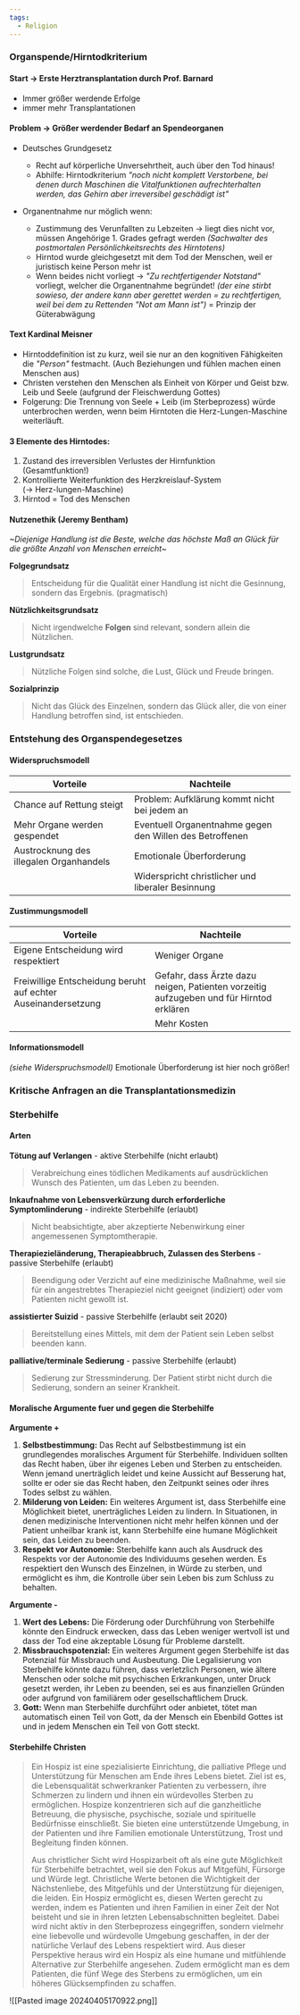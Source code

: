```yaml
---
tags:
  - Religion
---
```

### Organspende/Hirntodkriterium
#### Start $\rightarrow$ Erste Herztransplantation durch Prof. Barnard
- Immer größer werdende Erfolge
- immer mehr Transplantationen

#### Problem $\rightarrow$ Größer werdender Bedarf an Spendeorganen
-  Deutsches Grundgesetz
	- Recht auf körperliche Unversehrtheit, auch über den Tod hinaus!
	- Abhilfe: Hirntodkriterium *"noch nicht komplett Verstorbene, bei denen durch Maschinen die Vitalfunktionen aufrechterhalten werden, das Gehirn aber irreversibel geschädigt ist"*
	
- Organentnahme nur möglich wenn:
	- Zustimmung des Verunfallten zu Lebzeiten $\rightarrow$ liegt dies nicht vor, müssen Angehörige 1. Grades gefragt werden *(Sachwalter des postmortalen Persönlichkeitsrechts des Hirntotens)*
	- Hirntod wurde gleichgesetzt mit dem Tod der Menschen, weil er juristisch keine Person mehr ist
	- Wenn beides nicht vorliegt $\rightarrow$ *"Zu rechtfertigender Notstand"* vorliegt, welcher die Organentnahme begründet! *(der eine stirbt sowieso, der andere kann aber gerettet werden $=$ zu rechtfertigen, weil bei dem zu Rettenden "Not am Mann ist")* $=$ Prinzip der Güterabwägung 

<div style="page-break-after: always;"></div>

#### Text Kardinal Meisner
- Hirntoddefinition ist zu kurz, weil sie nur an den kognitiven Fähigkeiten die *"Person"* festmacht. (Auch Beziehungen und fühlen machen einen Menschen aus)
- Christen verstehen den Menschen als Einheit von Körper und Geist bzw. Leib und Seele (aufgrund der Fleischwerdung Gottes)
- Folgerung: Die Trennung von Seele + Leib (im Sterbeprozess) würde unterbrochen werden, wenn beim Hirntoten die Herz-Lungen-Maschine weiterläuft.
#### 3 Elemente des Hirntodes:
1. Zustand des irreversiblen Verlustes der Hirnfunktion  
    (Gesamtfunktion!)
2. Kontrollierte Weiterfunktion des Herzkreislauf-System  
    (-> Herz-lungen-Maschine)
3. Hirntod = Tod des Menschen
#### Nutzenethik (Jeremy Bentham)
*~Diejenige Handlung ist die Beste, welche das höchste Maß an Glück für die größte Anzahl von Menschen erreicht~*

**Folgegrundsatz**
> Entscheidung für die Qualität einer Handlung ist nicht die Gesinnung, sondern das Ergebnis. (pragmatisch)

**Nützlichkeitsgrundsatz**
> Nicht irgendwelche **Folgen** sind relevant, sondern allein die Nützlichen. 

**Lustgrundsatz**
> Nützliche Folgen sind solche, die Lust, Glück und Freude bringen. 

<div style="page-break-after: always;"></div>

**Sozialprinzip**
> Nicht das Glück des Einzelnen, sondern das Glück aller, die von einer Handlung betroffen sind, ist entschieden. 

<div style="page-break-after: always;"></div>

### Entstehung des Organspendegesetzes

#### Widerspruchsmodell

| Vorteile                                | Nachteile                                                |
| --------------------------------------- | -------------------------------------------------------- |
| Chance auf Rettung steigt               | Problem: Aufklärung kommt nicht bei jedem an             |
| Mehr Organe werden gespendet            | Eventuell Organentnahme gegen den Willen des Betroffenen |
| Austrocknung des illegalen Organhandels | Emotionale Überforderung                                 |
|                                         | Widerspricht christlicher und liberaler Besinnung        |

#### Zustimmungsmodell

|Vorteile|Nachteile|
|---|---|
|Eigene Entscheidung wird respektiert|Weniger Organe|
|Freiwillige Entscheidung beruht auf echter Auseinandersetzung|Gefahr, dass Ärzte dazu neigen, Patienten vorzeitig aufzugeben und für Hirntod erklären|
||Mehr Kosten|
#### Informationsmodell

_(siehe Widerspruchsmodell)_ Emotionale Überforderung ist hier noch größer!

<div style="page-break-after: always;"></div>

### Kritische Anfragen an die Transplantationsmedizin

<div style="page-break-after: always;"></div>

### Sterbehilfe
#### Arten
**Tötung auf Verlangen** - aktive Sterbehilfe (nicht erlaubt)
> Verabreichung eines tödlichen Medikaments auf ausdrücklichen Wunsch des Patienten, um das Leben zu beenden.

**Inkaufnahme von Lebensverkürzung durch erforderliche Symptomlinderung** - indirekte Sterbehilfe (erlaubt)
> Nicht beabsichtigte, aber akzeptierte Nebenwirkung einer angemessenen Symptomtherapie.

**Therapiezieländerung, Therapieabbruch, Zulassen des Sterbens** - passive Sterbehilfe (erlaubt)
> Beendigung oder Verzicht auf eine medizinische Maßnahme, weil sie für ein angestrebtes Therapieziel nicht geeignet (indiziert) oder vom Patienten nicht gewollt ist.

**assistierter Suizid** - passive Sterbehilfe (erlaubt seit 2020)
> Bereitstellung eines Mittels, mit dem der Patient sein Leben selbst beenden kann.

**palliative/terminale Sedierung** - passive Sterbehilfe (erlaubt)
> Sedierung zur Stressminderung. Der Patient stirbt nicht durch die Sedierung, sondern an seiner Krankheit.

<div style="page-break-after: always;"></div>

#### Moralische Argumente fuer und gegen die Sterbehilfe
**Argumente +**

1. **Selbstbestimmung:** Das Recht auf Selbstbestimmung ist ein grundlegendes moralisches Argument für Sterbehilfe. Individuen sollten das Recht haben, über ihr eigenes Leben und Sterben zu entscheiden. Wenn jemand unerträglich leidet und keine Aussicht auf Besserung hat, sollte er oder sie das Recht haben, den Zeitpunkt seines oder ihres Todes selbst zu wählen.
2. **Milderung von Leiden:** Ein weiteres Argument ist, dass Sterbehilfe eine Möglichkeit bietet, unerträgliches Leiden zu lindern. In Situationen, in denen medizinische Interventionen nicht mehr helfen können und der Patient unheilbar krank ist, kann Sterbehilfe eine humane Möglichkeit sein, das Leiden zu beenden.
3. **Respekt vor Autonomie:** Sterbehilfe kann auch als Ausdruck des Respekts vor der Autonomie des Individuums gesehen werden. Es respektiert den Wunsch des Einzelnen, in Würde zu sterben, und ermöglicht es ihm, die Kontrolle über sein Leben bis zum Schluss zu behalten.

**Argumente -**

1. **Wert des Lebens:** Die Förderung oder Durchführung von Sterbehilfe könnte den Eindruck erwecken, dass das Leben weniger wertvoll ist und dass der Tod eine akzeptable Lösung für Probleme darstellt.
2. **Missbrauchspotenzial:** Ein weiteres Argument gegen Sterbehilfe ist das Potenzial für Missbrauch und Ausbeutung. Die Legalisierung von Sterbehilfe könnte dazu führen, dass verletzlich Personen, wie ältere Menschen oder solche mit psychischen Erkrankungen, unter Druck gesetzt werden, ihr Leben zu beenden, sei es aus finanziellen Gründen oder aufgrund von familiärem oder gesellschaftlichem Druck.
3. **Gott:** Wenn man Sterbehilfe durchführt oder anbietet, tötet man automatisch einen Teil von Gott, da der Mensch ein Ebenbild Gottes ist und in jedem Menschen ein Teil von Gott steckt.

<div style="page-break-after: always;"></div>

#### Sterbehilfe Christen
> Ein Hospiz ist eine spezialisierte Einrichtung, die palliative Pflege und Unterstützung für Menschen am Ende ihres Lebens bietet. Ziel ist es, die Lebensqualität schwerkranker Patienten zu verbessern, ihre Schmerzen zu lindern und ihnen ein würdevolles Sterben zu ermöglichen. Hospize konzentrieren sich auf die ganzheitliche Betreuung, die physische, psychische, soziale und spirituelle Bedürfnisse einschließt. Sie bieten eine unterstützende Umgebung, in der Patienten und ihre Familien emotionale Unterstützung, Trost und Begleitung finden können.
> 
> Aus christlicher Sicht wird Hospizarbeit oft als eine gute Möglichkeit für Sterbehilfe betrachtet, weil sie den Fokus auf Mitgefühl, Fürsorge und Würde legt. Christliche Werte betonen die Wichtigkeit der Nächstenliebe, des Mitgefühls und der Unterstützung für diejenigen, die leiden. Ein Hospiz ermöglicht es, diesen Werten gerecht zu werden, indem es Patienten und ihren Familien in einer Zeit der Not beisteht und sie in ihren letzten Lebensabschnitten begleitet. Dabei wird nicht aktiv in den Sterbeprozess eingegriffen, sondern vielmehr eine liebevolle und würdevolle Umgebung geschaffen, in der der natürliche Verlauf des Lebens respektiert wird. Aus dieser Perspektive heraus wird ein Hospiz als eine humane und mitfühlende Alternative zur Sterbehilfe angesehen. Zudem ermöglicht man es dem Patienten, die fünf Wege des Sterbens zu ermöglichen, um ein höheres Glücksempfinden zu schaffen.

![[Pasted image 20240405170922.png]]